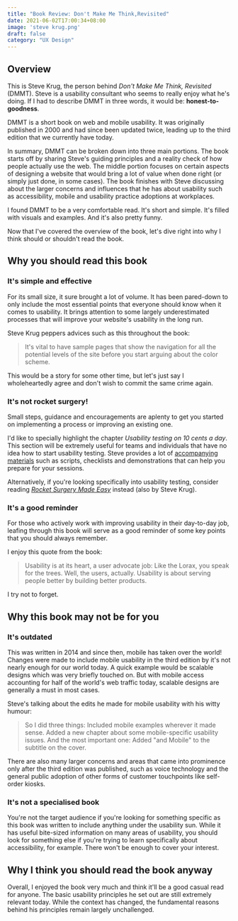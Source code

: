 ```yaml
---
title: "Book Review: Don't Make Me Think,Revisited"
date: 2021-06-02T17:00:34+08:00
image: 'steve krug.png'
draft: false
category: "UX Design"
---
```


## Overview
This is Steve Krug, the person behind _Don't Make Me Think, Revisited_ (DMMT). Steve is a usability consultant who seems to really enjoy what he's doing. If I had to describe DMMT in three words, it would be: **honest-to-goodness**.

DMMT is a short book on web and mobile usability. It was originally published in 2000 and had since been updated twice, leading up to the third edition that we currently have today.

In summary, DMMT can be broken down into three main portions. The book starts off by sharing Steve's guiding principles and a reality check of how people actually use the web. The middle portion focuses on certain aspects of designing a website that would bring a lot of value when done right (or simply just done, in some cases). The book finishes with Steve discussing about the larger concerns and influences that he has about usability such as accessibility, mobile and usability practice adoptions at workplaces.

I found DMMT to be a very comfortable read. It's short and simple. It's filled with visuals and examples. And it's also pretty funny.

Now that I've covered the overview of the book, let's dive right into why I think should or shouldn't read the book.

## Why you should read this book

### It's simple and effective
For its small size, it sure brought a lot of volume. It has been pared-down to only include the most essential points that everyone should know when it comes to usability. It brings attention to some largely underestimated processes that will improve your website's usability in the long run. 

Steve Krug peppers advices such as this throughout the book:
> It's vital to have sample pages that show the navigation for all the potential levels of the site before you start arguing about the color scheme.

This would be a story for some other time, but let's just say I wholeheartedly agree and don't wish to commit the same crime again.

### It's not rocket surgery!
Small steps, guidance and encouragements are aplenty to get you started on implementing a process or improving an existing one. 

I'd like to specially highlight the chapter _Usability testing on 10 cents a day_. This section will be extremely useful for teams and individuals that have no idea how to start usability testing. Steve provides a lot of [accompanying materials](https://sensible.com/download-files/) such as scripts, checklists and demonstrations that can help you prepare for your sessions. 

Alternatively, if you're looking specifically into usability testing, consider reading [_Rocket Surgery Made Easy_](https://sensible.com/rocket-surgery-made-easy/) instead (also by Steve Krug).

### It's a good reminder
For those who actively work with improving usability in their day-to-day job, leafing through this book will serve as a good reminder of some key points that you should always remember. 

I enjoy this quote from the book:
> Usability is at its heart, a user advocate job: Like the Lorax, you speak for the trees. Well, the users, actually. Usability is about serving people better by building better products.

I try not to forget.

## Why this book may not be for you

### It's outdated
This was written in 2014 and since then, mobile has taken over the world! Changes were made to include mobile usability in the third edition by it's not nearly enough for our world today. A quick example would be scalable designs which was very briefly touched on. But with mobile access accounting for half of the world's web traffic today, scalable designs are generally a must in most cases.

Steve's talking about the edits he made for mobile usability with his witty humour:
> So I did three things:
> Included mobile examples wherever it made sense.
> Added a new chapter about some mobile-specific usability issues.
> And the most important one: Added "and Mobile" to the subtitle on the cover.

There are also many larger concerns and areas that came into prominence only after the third edition was published, such as voice technology and the general public adoption of other forms of customer touchpoints like self-order kiosks.

### It's not a specialised book
You're not the target audience if you're looking for something specific as this book was written to include anything under the usability sun. While it has useful bite-sized information on many areas of usability, you should look for something else if you're trying to learn specifically about accessibility, for example. There won't be enough to cover your interest.

## Why I think you should read the book anyway
Overall, I enjoyed the book very much and think it'll be a good casual read for anyone. The basic usability principles he set out are still extremely relevant today. While the context has changed, the fundamental reasons behind his principles remain largely unchallenged.


